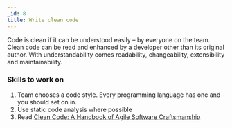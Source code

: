 ```yaml
---
_id: 8
title: Write clean code
---
```


Code is clean if it can be understood easily – by everyone on the team. Clean code can be read and enhanced by a developer other than its original author. With understandability comes readability, changeability, extensibility and maintainability.


### Skills to work on

1. Team chooses a code style. Every programming language has one and you should set on in.  
1. Use static code analysis where possible
1. Read [Clean Code: A Handbook of Agile Software Craftsmanship](https://www.amazon.ca/Clean-Code-Handbook-Software-Craftsmanship/dp/0132350882)

